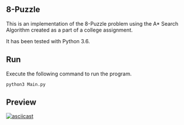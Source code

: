 ## 8-Puzzle

This is an implementation of the 8-Puzzle problem using the A* Search Algorithm created as a part of a college assignment.

It has been tested with Python 3.6.

## Run

Execute the following command to run the program.

```python3 Main.py```

## Preview

[![asciicast](https://asciinema.org/a/EjMAKuDtUqpkU7H3qiOhCGGis.svg)](https://asciinema.org/a/EjMAKuDtUqpkU7H3qiOhCGGis)
